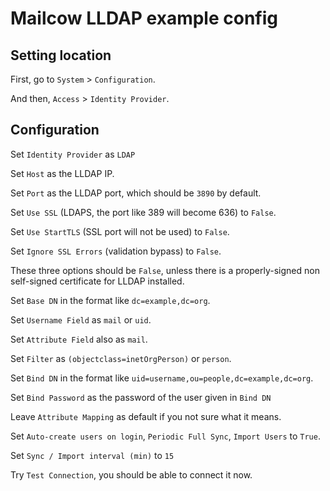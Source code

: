 # Mailcow LLDAP example config

## Setting location
First, go to `System` > `Configuration`.

And then, `Access` > `Identity Provider`.

## Configuration

Set `Identity Provider` as `LDAP`

Set `Host` as the LLDAP IP.

Set `Port` as the LLDAP port, which should be `3890` by default.

Set `Use SSL` (LDAPS, the port like 389 will become 636) to `False`.

Set `Use StartTLS` (SSL port will not be used) to `False`.

Set `Ignore SSL Errors` (validation bypass) to `False`.

These three options should be `False`, unless there is a properly-signed non self-signed certificate for LLDAP installed.

Set `Base DN` in the format like `dc=example,dc=org`.

Set `Username Field` as `mail` or `uid`.

Set `Attribute Field` also as `mail`.

Set `Filter` as `(objectclass=inetOrgPerson)` or `person`.

Set `Bind DN` in the format like `uid=username,ou=people,dc=example,dc=org`.

Set `Bind Password` as the password of the user given in `Bind DN`

Leave `Attribute Mapping` as default if you not sure what it means.

Set `Auto-create users on login`, `Periodic Full Sync`, `Import Users` to `True`.

Set `Sync / Import interval (min)` to `15`

Try `Test Connection`, you should be able to connect it now.
